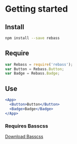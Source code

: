 
# Getting started

## Install

```bash
npm install --save rebass
```

## Require

```javascript
var Rebass = require('rebass');
var Button = Rebass.Button;
var Badge = Rebass.Badge;
```

## Use

```jsx
<App>
  <Button>Button</Button>
  <Badge>Badge</Badge>
</App>
```

### Requires Basscss

[Download Basscss](http://basscss.com/docs/getting-started)

